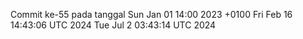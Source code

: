 Commit ke-55 pada tanggal Sun Jan 01 14:00 2023 +0100
Fri Feb 16 14:43:06 UTC 2024
Tue Jul  2 03:43:14 UTC 2024
